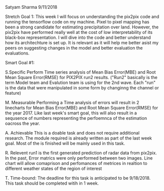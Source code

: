 Satyam Sharma
9/11/2018

Stretch Goal 1:
This week I will focus on understanding the pix2pix code and running the tensorflow code on my machine. Pixel to pixel mapping has been a strong candidate for estimating precipitation over land. However, the pix2pix have performed really well at the cost of low interpretability of its black-box representation. I will dive into the code and better understand how its architechture is set up. It is relevant as it will help me better asist my peers on suggesting changes in the model and better evaluation the evaluations.

Smart Goal #1:

S.Specific
Perform Time series analysis of Mean Bias Error(MBE) and Root Mean Square Error(RMSE) for PIX2PIX run2 results. ("Run2" basically is the term Model team and Evalution team is using for the 2nd wave. Each "run" is the data that were manipulated in some form by changinng the channel or feature)

M. Measurable
Performing a Time analysis of errors will result in 2 linecharts for Mean Bias Error(MBE) and Root Mean Square Error(RMSE) for the year 2017. Like last week's smart goal, this will also result in a sequsence of numbers representing the perfoemnca of the estimation oacross the year.

A. Achievable
This is a doable task and does not require additional research. The module required is already written as part of the last week goal. Most of the  is finished will be mainly used in this task.

R. Relevent
run1 is the first generated prediction of radar data from pix2pix. In the past, Error matrics were only performed between two images. Line chart will allow comaprison and perfomances of metrices in realtion to different weather states of the region of interest

T. Time-bound:
The deadline for this task is anticipated to be 9/18/2018. This task should be completed witih in 1 week.

